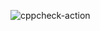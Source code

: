 ![cppcheck-action](https://github.com/99002536/Linux-Mini_project/workflows/cppcheck-action/badge.svg)
